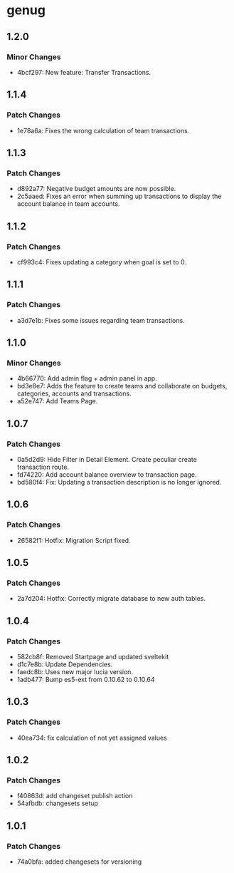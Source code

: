 # genug

## 1.2.0

### Minor Changes

- 4bcf297: New feature: Transfer Transactions.

## 1.1.4

### Patch Changes

- 1e78a6a: Fixes the wrong calculation of team transactions.

## 1.1.3

### Patch Changes

- d892a77: Negative budget amounts are now possible.
- 2c5aaed: Fixes an error when summing up transactions to display the account balance in team accounts.

## 1.1.2

### Patch Changes

- cf993c4: Fixes updating a category when goal is set to 0.

## 1.1.1

### Patch Changes

- a3d7e1b: Fixes some issues regarding team transactions.

## 1.1.0

### Minor Changes

- 4b66770: Add admin flag + admin panel in app.
- bd3e8e7: Adds the feature to create teams and collaborate on budgets, categories, accounts and transactions.
- a52e747: Add Teams Page.

## 1.0.7

### Patch Changes

- 0a5d2d9: Hide Filter in Detail Element. Create peculiar create transaction route.
- fd74220: Add account balance overview to transaction page.
- bd580f4: Fix: Updating a transaction description is no longer ignored.

## 1.0.6

### Patch Changes

- 26582f1: Hotfix: Migration Script fixed.

## 1.0.5

### Patch Changes

- 2a7d204: Hotfix: Correctly migrate database to new auth tables.

## 1.0.4

### Patch Changes

- 582cb8f: Removed Startpage and updated sveltekit
- d1c7e8b: Update Dependencies.
- faedc8b: Uses new major lucia version.
- 1adb477: Bump es5-ext from 0.10.62 to 0.10.64

## 1.0.3

### Patch Changes

- 40ea734: fix calculation of not yet assigned values

## 1.0.2

### Patch Changes

- f40863d: add changeset publish action
- 54afbdb: changesets setup

## 1.0.1

### Patch Changes

- 74a0bfa: added changesets for versioning
